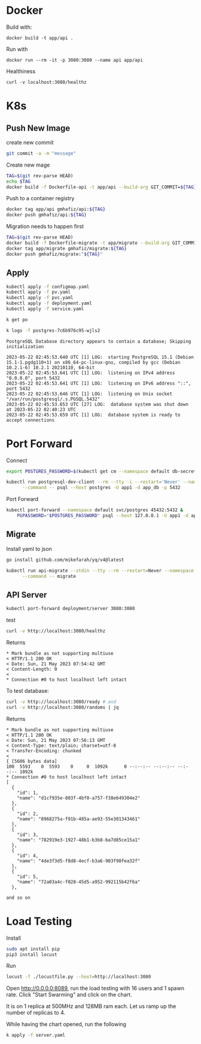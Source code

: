 # Docker

Build with:

    docker build -t app/api .

Run with

    docker run --rm -it -p 3080:3080 --name api app/api

Healthiness

    curl -v localhost:3080/healthz


# K8s

## Push New Image

create new commit
```sh
git commit -a -m "message"
```

Create new mage

```sh
TAG=$(git rev-parse HEAD)
echo $TAG
docker build -f Dockerfile-api -t app/api --build-arg GIT_COMMIT=${TAG} .
```

Push to a container registry

```sh
docker tag app/api gmhafiz/api:${TAG}
docker push gmhafiz/api:${TAG}
```
Migration needs to happen first

```sh
TAG=$(git rev-parse HEAD)
docker build -f Dockerfile-migrate -t app/migrate --build-arg GIT_COMMIT="${TAG}" .
docker tag app/migrate gmhafiz/migrate:${TAG}
docker push gmhafiz/migrate:"${TAG}"
```

## Apply

```sh
kubectl apply -f configmap.yaml
kubectl apply -f pv.yaml
kubectl apply -f pvc.yaml
kubectl apply -f deployment.yaml
kubectl apply -f service.yaml
```


```sh
k get po
```

```sh
k logs -f postgres-7c6b976c95-wjls2
```

```
PostgreSQL Database directory appears to contain a database; Skipping initialization

2023-05-22 02:45:53.640 UTC [1] LOG:  starting PostgreSQL 15.1 (Debian 15.1-1.pgdg110+1) on x86_64-pc-linux-gnu, compiled by gcc (Debian 10.2.1-6) 10.2.1 20210110, 64-bit
2023-05-22 02:45:53.641 UTC [1] LOG:  listening on IPv4 address "0.0.0.0", port 5432
2023-05-22 02:45:53.641 UTC [1] LOG:  listening on IPv6 address "::", port 5432
2023-05-22 02:45:53.646 UTC [1] LOG:  listening on Unix socket "/var/run/postgresql/.s.PGSQL.5432"
2023-05-22 02:45:53.653 UTC [27] LOG:  database system was shut down at 2023-05-22 02:40:23 UTC
2023-05-22 02:45:53.659 UTC [1] LOG:  database system is ready to accept connections
```

# Port Forward

Connect

```sh
export POSTGRES_PASSWORD=$(kubectl get cm --namespace default db-secret-credentials -o jsonpath="{.data.POSTGRES_PASSWORD}")

kubectl run postgresql-dev-client --rm --tty -i --restart='Never' --namespace default --image postgres:15.3 --env="PGPASSWORD=$POSTGRES_PASSWORD" \
      --command -- psql --host postgres -U app1 -d app_db -p 5432
```

Port Forward

```sh
kubectl port-forward --namespace default svc/postgres 45432:5432 &
    PGPASSWORD="$POSTGRES_PASSWORD" psql --host 127.0.0.1 -U app1 -d app_db -p 5432
```

## Migrate

Install yaml to json

```sh
go install github.com/mikefarah/yq/v4@latest
```

```sh
kubectl run api-migrate --stdin --tty --rm --restart=Never --namespace default --image gmhafiz/migrate:d7d5ec67b21d942824e8bba5f294e7998a897c34 --env="DB_HOST=$DB_HOST","DB_PORT=$DB_PORT","DB_NAME=$DB_NAME","DB_USER=$DB_USER","DB_PASS=$DB_PASS" \
      --command -- migrate
```

## API Server 

```sh
kubectl port-forward deployment/server 3080:3080
```

test

```sh
curl -v http://localhost:3080/healthz
```

Returns

```
* Mark bundle as not supporting multiuse
< HTTP/1.1 200 OK
< Date: Sun, 21 May 2023 07:54:42 GMT
< Content-Length: 0
< 
* Connection #0 to host localhost left intact
```

To test database:

```sh
curl -v http://localhost:3080/ready # and
curl -v http://localhost:3080/randoms | jq
```

Returns

```
* Mark bundle as not supporting multiuse
< HTTP/1.1 200 OK
< Date: Sun, 21 May 2023 07:56:13 GMT
< Content-Type: text/plain; charset=utf-8
< Transfer-Encoding: chunked
< 
{ [5606 bytes data]
100  5593    0  5593    0     0  1092k      0 --:--:-- --:--:-- --:--:-- 1092k
* Connection #0 to host localhost left intact
[
  {
    "id": 1,
    "name": "d1cf935e-803f-4bf0-a757-f38e649304e2"
  },
  {
    "id": 2,
    "name": "8968275a-f91b-485a-ae93-55e301343461"
  },
  {
    "id": 3,
    "name": "782919e3-1927-48b1-b3b8-ba7d85ce15a1"
  },
  {
    "id": 4,
    "name": "4de3f3d5-f8d8-4ecf-b3a6-903f90fea32f"
  },
  {
    "id": 5,
    "name": "72a03a4c-f028-45d5-a952-992115b42f6a"
  },

and so on
```


# Load Testing

Install

```sh
sudo apt install pip
pip3 install locust
```

Run

```sh
locust -f ./locustfile.py --host=http://localhost:3080
```

Open  http://0.0.0.0:8089, run the load testing with 16 users and 1 spawn rate. Click "Start Swarming" and click on the chart.

It is on 1 replica at 500MHz and 128MB ram each. Let us ramp up the number of replicas to 4.

While having the chart opened, run the following

```sh
k apply -f server.yaml
```
